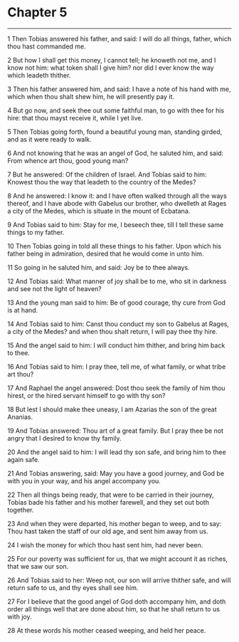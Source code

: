 # Chapter 5

***

1 Then Tobias answered his father, and said: I will do all things, father, which thou hast commanded me.

2 But how I shall get this money, I cannot tell; he knoweth not me, and I know not him: what token shall I give him? nor did I ever know the way which leadeth thither.

3 Then his father answered him, and said: I have a note of his hand with me, which when thou shalt shew him, he will presently pay it.

4 But go now, and seek thee out some faithful man, to go with thee for his hire: that thou mayst receive it, while I yet live.

5 Then Tobias going forth, found a beautiful young man, standing girded, and as it were ready to walk.

6 And not knowing that he was an angel of God, he saluted him, and said: From whence art thou, good young man?

7 But he answered: Of the children of Israel. And Tobias said to him: Knowest thou the way that leadeth to the country of the Medes?

8 And he answered: I know it: and I have often walked through all the ways thereof, and I have abode with Gabelus our brother, who dwelleth at Rages a city of the Medes, which is situate in the mount of Ecbatana.

9 And Tobias said to him: Stay for me, I beseech thee, till I tell these same things to my father.

10 Then Tobias going in told all these things to his father. Upon which his father being in admiration, desired that he would come in unto him.

11 So going in he saluted him, and said: Joy be to thee always.

12 And Tobias said: What manner of joy shall be to me, who sit in darkness and see not the light of heaven?

13 And the young man said to him: Be of good courage, thy cure from God is at hand.

14 And Tobias said to him: Canst thou conduct my son to Gabelus at Rages, a city of the Medes? and when thou shalt return, I will pay thee thy hire.

15 And the angel said to him: I will conduct him thither, and bring him back to thee.

16 And Tobias said to him: I pray thee, tell me, of what family, or what tribe art thou?

17 And Raphael the angel answered: Dost thou seek the family of him thou hirest, or the hired servant himself to go with thy son?

18 But lest I should make thee uneasy, I am Azarias the son of the great Ananias.

19 And Tobias answered: Thou art of a great family. But I pray thee be not angry that I desired to know thy family.

20 And the angel said to him: I will lead thy son safe, and bring him to thee again safe.

21 And Tobias answering, said: May you have a good journey, and God be with you in your way, and his angel accompany you.

22 Then all things being ready, that were to be carried in their journey, Tobias bade his father and his mother farewell, and they set out both together.

23 And when they were departed, his mother began to weep, and to say: Thou hast taken the staff of our old age, and sent him away from us.

24 I wish the money for which thou hast sent him, had never been.

25 For our poverty was sufficient for us, that we might account it as riches, that we saw our son.

26 And Tobias said to her: Weep not, our son will arrive thither safe, and will return safe to us, and thy eyes shall see him.

27 For I believe that the good angel of God doth accompany him, and doth order all things well that are done about him, so that he shall return to us with joy.

28 At these words his mother ceased weeping, and held her peace.

